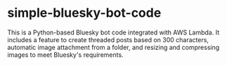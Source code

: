 # simple-bluesky-bot-code
This is a Python-based Bluesky bot code integrated with AWS Lambda. It includes a feature to create threaded posts based on 300 characters, automatic image attachment from a folder, and resizing and compressing images to meet Bluesky's requirements.
